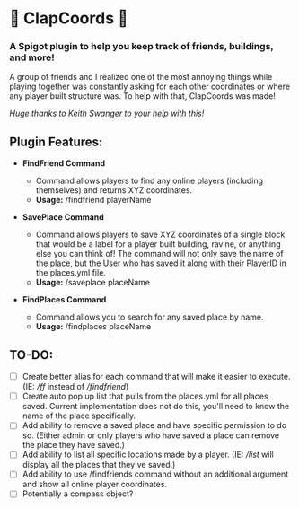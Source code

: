 # 👏 ClapCoords 👏 

### A Spigot plugin to help you keep track of friends, buildings, and more!
A group of friends and I realized one of the most annoying things while playing together was constantly asking for each other coordinates or where any player built structure was. To help with that, ClapCoords was made!

_Huge thanks to Keith Swanger to your help with this!_

## Plugin Features:
- **FindFriend Command**
    - Command allows players to find any online players (including themselves) and returns XYZ coordinates.
    - **Usage:** /findfriend playerName


- **SavePlace Command**
   - Command allows players to save XYZ coordinates of a single block that would be a label for a player built building, ravine, or anything else you can think of! The command will not only save the name of the place, but the User who has saved it along with their PlayerID in the places.yml file.
   - **Usage:** /saveplace placeName


- **FindPlaces Command**
    - Command allows you to search for any saved place by name.
    - **Usage:** /findplaces placeName

## TO-DO:
- [ ] Create better alias for each command that will make it easier to execute. (IE: _/ff_ instead of _/findfriend_)
- [ ] Create auto pop up list that pulls from the places.yml for all places saved. Current implementation does not do this, you'll need to know the name of the place specifically.
- [ ] Add ability to remove a saved place and have specific permission to do so. (Either admin or only players who have saved a place can remove the place they have saved.)
- [ ] Add ability to list all specific locations made by a player. (IE: _/list_ <player name> will display all the places that they've saved.)
- [ ] Add ability to use /findfriends command without an additional argument and show all online player coordinates.
- [ ] Potentially a compass object?
